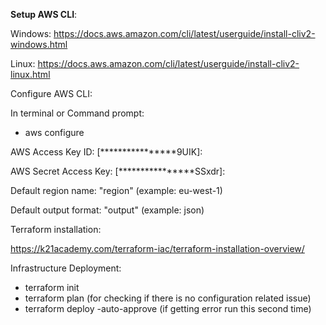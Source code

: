 **Setup AWS CLI**:

Windows:
https://docs.aws.amazon.com/cli/latest/userguide/install-cliv2-windows.html

Linux:
https://docs.aws.amazon.com/cli/latest/userguide/install-cliv2-linux.html

Configure AWS CLI:

In terminal or Command prompt:


- aws configure 

AWS Access Key ID: [****************9UIK]:

AWS Secret Access Key: [****************SSxdr]:

Default region name: "region" (example: eu-west-1)

Default output format: "output" (example: json)

Terraform installation:

https://k21academy.com/terraform-iac/terraform-installation-overview/

Infrastructure Deployment:

- terraform init
- terraform plan (for checking if there is no configuration related issue)
- terraform deploy -auto-approve (if getting error run this second time)


